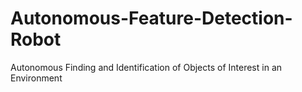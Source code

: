 # Autonomous-Feature-Detection-Robot
Autonomous Finding and Identification of Objects of Interest in an Environment
